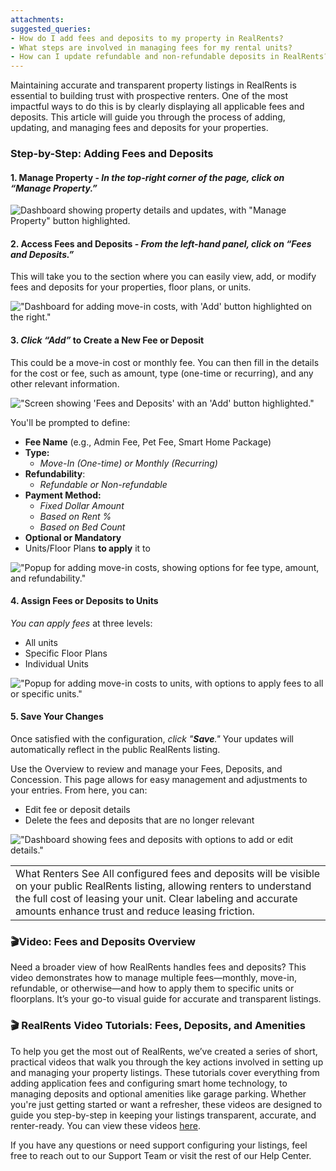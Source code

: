 ```yaml
---
attachments: 
suggested_queries:
- How do I add fees and deposits to my property in RealRents?
- What steps are involved in managing fees for my rental units?
- How can I update refundable and non-refundable deposits in RealRents?
---
```

Maintaining accurate and transparent property listings in RealRents is essential to building trust with prospective renters. One of the most impactful ways to do this is by clearly displaying all applicable fees and deposits. This article will guide you through the process of adding, updating, and managing fees and deposits for your properties.

### Step-by-Step: Adding Fees and Deposits

#### 1. **Manage Property** - *In the top-right corner of the page, click on “**Manage Property.**”*

![Dashboard showing property details and updates, with "Manage Property" button highlighted.](attachments/35702593775629.png)

#### 2. **Access Fees and Deposits** - *From the left-hand panel, click on **“Fees and Deposits.”***

This will take you to the section where you can easily view, add, or modify fees and deposits for your properties, floor plans, or units.

!["Dashboard for adding move-in costs, with 'Add' button highlighted on the right."](attachments/35702593775885.png)

#### 3. *Click **“Add”*** to **Create a New Fee or Deposit**

This could be a move-in cost or monthly fee. You can then fill in the details for the cost or fee, such as amount, type (one-time or recurring), and any other relevant information.

!["Screen showing 'Fees and Deposits' with an 'Add' button highlighted."](attachments/35702593776141.png)

You'll be prompted to define:

* **Fee Name** (e.g., Admin Fee, Pet Fee, Smart Home Package)
* **Type:**
  + *Move-In (One-time) or Monthly (Recurring)*
* **Refundability**:
  + *Refundable or Non-refundable*
* **Payment Method:**
  + *Fixed Dollar Amount*
  + *Based on Rent %*
  + *Based on Bed Count*
* **Optional or Mandatory**
* Units/Floor Plans **to apply** it to

!["Popup for adding move-in costs, showing options for fee type, amount, and refundability."](attachments/35702609547405.png)

#### 4. **Assign Fees or Deposits to Units**

*You can apply fees* at three levels:

* All units
* Specific Floor Plans
* Individual Units

!["Popup for adding move-in costs to units, with options to apply fees to all or specific units."](attachments/35702609547661.png)

#### 5. **Save Your Changes**

Once satisfied with the configuration, *click "**Save**."* Your updates will automatically reflect in the public RealRents listing.

Use the Overview to review and manage your Fees, Deposits, and Concession. This page allows for easy management and adjustments to your entries. From here, you can:

* Edit fee or deposit details
* Delete the fees and deposits that are no longer relevant

!["Dashboard showing fees and deposits with options to add or edit details."](attachments/35702593776781.png)

|  |
| --- |
| What Renters See All configured fees and deposits will be visible on your public RealRents listing, allowing renters to understand the full cost of leasing your unit. Clear labeling and accurate amounts enhance trust and reduce leasing friction. |

### 

### 🎬Video: Fees and Deposits Overview

Need a broader view of how RealRents handles fees and deposits? This video demonstrates how to manage multiple fees—monthly, move-in, refundable, or otherwise—and how to apply them to specific units or floorplans. It’s your go-to visual guide for accurate and transparent listings.

### 🎬 RealRents Video Tutorials: Fees, Deposits, and Amenities

To help you get the most out of RealRents, we’ve created a series of short, practical videos that walk you through the key actions involved in setting up and managing your property listings. These tutorials cover everything from adding application fees and configuring smart home technology, to managing deposits and optional amenities like garage parking. Whether you're just getting started or want a refresher, these videos are designed to guide you step-by-step in keeping your listings transparent, accurate, and renter-ready. You can view these videos [here](https://help.radix.com/hc/en-us/articles/35702718961037).

If you have any questions or need support configuring your listings, feel free to reach out to our Support Team or visit the rest of our Help Center.